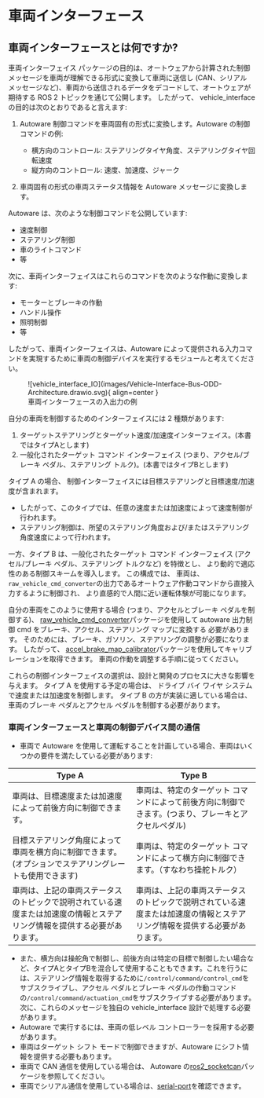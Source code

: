# 車両インターフェース

## 車両インターフェースとは何ですか?

車両インターフェイス パッケージの目的は、オートウェアから計算された制御メッセージを車両が理解できる形式に変換して車両に送信し (CAN、シリアル メッセージなど)、車両から送信されるデータをデコードして、オートウェアが期待する ROS 2 トピックを通じて公開します。
したがって、 vehicle_interface の目的は次のとおりであると言えます:

1. Autoware 制御コマンドを車両固有の形式に変換します。Autoware の制御コマンドの例:

   - 横方向のコントロール: ステアリングタイヤ角度、ステアリングタイヤ回転速度
   - 縦方向のコントロール: 速度、加速度、ジャーク

2. 車両固有の形式の車両ステータス情報を Autoware メッセージに変換します。

Autoware は、次のような制御コマンドを公開しています:

- 速度制御
- ステアリング制御
- 車のライトコマンド
- 等

次に、車両インターフェイスはこれらのコマンドを次のような作動に変換します:

- モーターとブレーキの作動
- ハンドル操作
- 照明制御
- 等

したがって、車両インターフェイスは、Autoware によって提供される入力コマンドを実現するために車両の制御デバイスを実行するモジュールと考えてください。

<figure markdown>
  ![vehicle_interface_IO](images/Vehicle-Interface-Bus-ODD-Architecture.drawio.svg){ align=center }
  <figcaption>
    車両インターフェースの入出力の例
  </figcaption>
</figure>

自分の車両を制御するためのインターフェイスには 2 種類があります:

1. ターゲットステアリングとターゲット速度/加速度インターフェイス。(本書ではタイプAとします)
2. 一般化されたターゲット コマンド インターフェイス (つまり、アクセル/ブレーキ ペダル、ステアリング トルク)。(本書ではタイプBとします)

タイプ A の場合、
制御インターフェイスには目標ステアリングと目標速度/加速度が含まれます。

- したがって、このタイプでは、任意の速度または加速度によって速度制御が行われます。
- ステアリング制御は、所望のステアリング角度および/またはステアリング角度速度によって行われます。

一方、タイプ B は、一般化されたターゲット コマンド インターフェイス (アクセル/ブレーキ ペダル、ステアリング トルクなど) を特徴とし、
より動的で適応性のある制御スキームを導入します。
この構成では、
車両は、
`raw_vehicle_cmd_converter`の出力であるオートウェア作動コマンドから直接入力するように制御され、
より直感的で人間に近い運転体験が可能になります。

自分の車両をこのように使用する場合 
(つまり、アクセルとブレーキ ペダルを制御する)、
[raw_vehicle_cmd_converter](https://github.com/autowarefoundation/autoware.universe/tree/main/vehicle/raw_vehicle_cmd_converter)パッケージを使用して
autoware 出力制御 cmd をブレーキ、アクセル、ステアリング マップに変換する
必要があります。
そのためには、ブレーキ、ガソリン、ステアリングの調整が必要になります。
したがって、
[accel_brake_map_calibrator](https://github.com/autowarefoundation/autoware.universe/tree/main/vehicle/accel_brake_map_calibrator/accel_brake_map_calibrator)パッケージを使用してキャリブレーションを取得できます。
車両の作動を調整する手順に従ってください。

これらの制御インターフェイスの選択は、設計と開発のプロセスに大きな影響を与えます。
タイプ A を使用する予定の場合は、
ドライブ バイ ワイヤ システムで速度または加速度を制御します。
タイプ B の方が実装に適している場合は、
車両のブレーキ ペダルとアクセル ペダルを制御する必要があります。

### 車両インターフェースと車両の制御デバイス間の通信

- 車両で Autoware を使用して運転することを計画している場合、車両はいくつかの要件を満たしている必要があります:

| Type A                                                                                                                                         | Type B                                                                                                                                         |
| ---------------------------------------------------------------------------------------------------------------------------------------------- | ---------------------------------------------------------------------------------------------------------------------------------------------- |
| 車両は、目標速度または加速度によって前後方向に制御できます。                                               | 車両は、特定のターゲット コマンドによって前後方向に制御できます。(つまり、ブレーキとアクセルペダル)                          |
| 目標ステアリング角度によって車両を横方向に制御できます。(オプションでステアリングレートも使用できます)              | 車両は、特定のターゲット コマンドによって横方向に制御できます。（すなわち操舵トルク）                                   |
| 車両は、上記の車両ステータスのトピックで説明されている速度または加速度の情報とステアリング情報を提供する必要があります。 | 車両は、上記の車両ステータスのトピックで説明されている速度または加速度の情報とステアリング情報を提供する必要があります。 |

- また、横方向は操舵角で制御し、前後方向は特定の目標で制御したい場合など、タイプAとタイプBを混合して使用することもできます。これを行うには、ステアリング情報を取得するために`/control/command/control_cmd`をサブスクライブし、アクセル ペダルとブレーキ ペダルの作動コマンドの`/control/command/actuation_cmd`をサブスクライブする必要があります。次に、これらのメッセージを独自の vehicle_interface 設計で処理する必要があります。
- Autoware で実行するには、車両の低レベル コントローラーを採用する必要があります。
- 車両はターゲット シフト モードで制御できますが、Autoware にシフト情報を提供する必要もあります。
- 車両で CAN 通信を使用している場合は、 Autoware の[ros2_socketcan](https://github.com/autowarefoundation/ros2_socketcan)パッケージを参照してください。
- 車両でシリアル通信を使用している場合は、[serial-port](https://github.com/fedetft/serial-port/tree/master/3_async)を確認できます。
